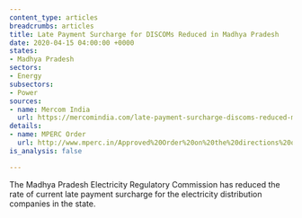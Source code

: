 ```yaml
---
content_type: articles
breadcrumbs: articles
title: Late Payment Surcharge for DISCOMs Reduced in Madhya Pradesh
date: 2020-04-15 04:00:00 +0000
states:
- Madhya Pradesh
sectors:
- Energy
subsectors:
- Power
sources:
- name: Mercom India
  url: https://mercomindia.com/late-payment-surcharge-discoms-reduced-madhya-pradesh/
details:
- name: MPERC Order
  url: http://www.mperc.in/Approved%20Order%20on%20the%20directions%20of%20GoMP%20for%20reduction%20of%20%20LPS.pdf
is_analysis: false

---
```

The Madhya Pradesh Electricity Regulatory Commission has reduced the rate of current late payment surcharge for the electricity distribution companies in the state.